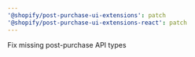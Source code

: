 ```yaml
---
'@shopify/post-purchase-ui-extensions': patch
'@shopify/post-purchase-ui-extensions-react': patch
---
```


Fix missing post-purchase API types
